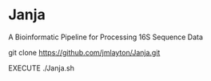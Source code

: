 # Janja
A Bioinformatic Pipeline for Processing 16S Sequence Data

git clone https://github.com/jmlayton/Janja.git

EXECUTE ./Janja.sh
